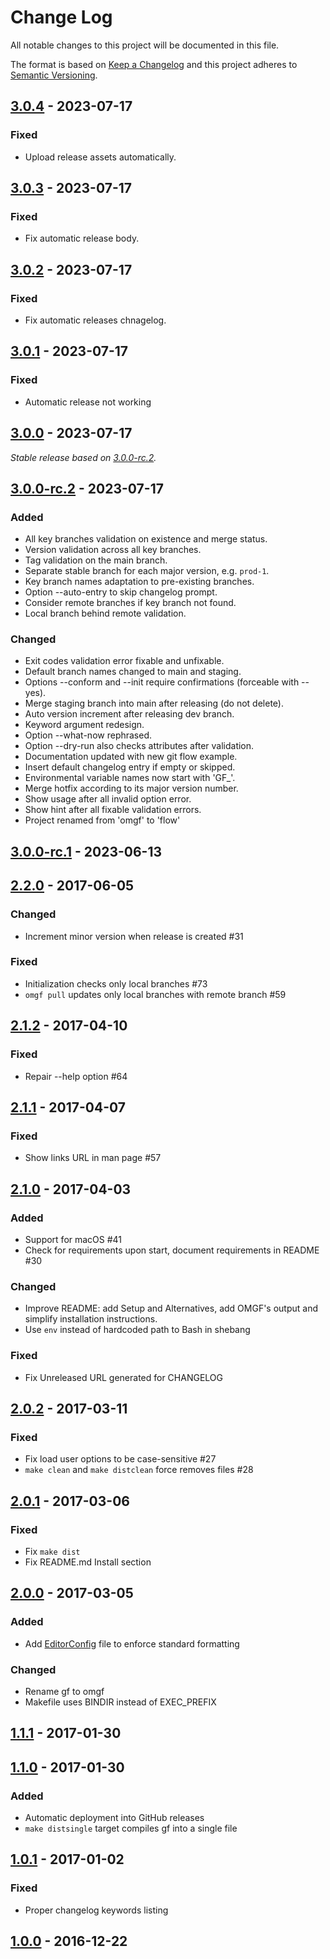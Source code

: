# Change Log
All notable changes to this project will be documented in this file.

The format is based on [Keep a Changelog](http://keepachangelog.com/)
and this project adheres to [Semantic Versioning](http://semver.org/).

## [3.0.4] - 2023-07-17

### Fixed

- Upload release assets automatically.

## [3.0.3] - 2023-07-17

### Fixed

- Fix automatic release body.

## [3.0.2] - 2023-07-17

### Fixed

- Fix automatic releases chnagelog.

## [3.0.1] - 2023-07-17

### Fixed

- Automatic release not working

## [3.0.0] - 2023-07-17

_Stable release based on [3.0.0-rc.2]._

## [3.0.0-rc.2] - 2023-07-17

### Added
 - All key branches validation on existence and merge status.
 - Version validation across all key branches.
 - Tag validation on the main branch.
 - Separate stable branch for each major version, e.g. `prod-1`.
 - Key branch names adaptation to pre-existing branches.
 - Option --auto-entry to skip changelog prompt.
 - Consider remote branches if key branch not found.
 - Local branch behind remote validation.

### Changed
 - Exit codes validation error fixable and unfixable.
 - Default branch names changed to main and staging.
 - Options --conform and --init require confirmations (forceable with --yes).
 - Merge staging branch into main after releasing (do not delete).
 - Auto version increment after releasing dev branch.
 - Keyword argument redesign.
 - Option --what-now rephrased.
 - Option --dry-run also checks attributes after validation.
 - Documentation updated with new git flow example.
 - Insert default changelog entry if empty or skipped.
 - Environmental variable names now start with 'GF_'.
 - Merge hotfix according to its major version number.
 - Show usage after all invalid option error.
 - Show hint after all fixable validation errors.
 - Project renamed from 'omgf' to 'flow'

## [3.0.0-rc.1] - 2023-06-13

## [2.2.0] - 2017-06-05
### Changed
 - Increment minor version when release is created #31
 
### Fixed
 - Initialization checks only local branches #73
 - `omgf pull` updates only local branches with remote branch #59

## [2.1.2] - 2017-04-10
### Fixed
 - Repair --help option #64

## [2.1.1] - 2017-04-07
### Fixed
 - Show links URL in man page #57

## [2.1.0] - 2017-04-03
### Added
 - Support for macOS #41
 - Check for requirements upon start, document requirements in README #30

### Changed
 - Improve README: add Setup and Alternatives, add OMGF's output and simplify installation instructions.
 - Use `env` instead of hardcoded path to Bash in shebang

### Fixed
 - Fix Unreleased URL generated for CHANGELOG

## [2.0.2] - 2017-03-11
### Fixed
 - Fix load user options to be case-sensitive #27
 - `make clean` and `make distclean` force removes files #28

## [2.0.1] - 2017-03-06
### Fixed
 - Fix `make dist`
 - Fix README.md Install section

## [2.0.0] - 2017-03-05

### Added
 - Add [EditorConfig](http://editorconfig.org/) file to enforce standard formatting

### Changed
 - Rename gf to omgf
 - Makefile uses BINDIR instead of EXEC_PREFIX

## [1.1.1] - 2017-01-30

## [1.1.0] - 2017-01-30
### Added
 - Automatic deployment into GitHub releases
 - `make distsingle` target compiles gf into a single file

## [1.0.1] - 2017-01-02
### Fixed
 - Proper changelog keywords listing

## [1.0.0] - 2016-12-22

[3.0.4]: https://https://github.com/internetguru/flow/compare/v3.0.3...v3.0.4
[3.0.3]: https://https://github.com/internetguru/flow/compare/v3.0.2...v3.0.3
[3.0.2]: https://https://github.com/internetguru/flow/compare/v3.0.1...v3.0.2
[3.0.1]: https://https://github.com/internetguru/flow/compare/v3.0.0...v3.0.1
[3.0.0]: https://https://github.com/internetguru/flow/compare/v2.2.0...v3.0.0
[3.0.0-rc.2]: https://github.com/internetguru/flow/releases/tag/v2.2.0
[3.0.0-rc.1]: https://github.com/internetguru/flow/releases/tag/v2.2.0
[2.2.0]: https://github.com/internetguru/flow/compare/v2.1.2...v2.2.0
[2.1.2]: https://github.com/internetguru/flow/compare/v2.1.1...v2.1.2
[2.1.1]: https://github.com/internetguru/flow/compare/v2.1.0...v2.1.1
[2.1.0]: https://github.com/internetguru/flow/compare/v2.0.2...v2.1.0
[2.0.2]: https://github.com/internetguru/flow/compare/v2.0.1...v2.0.2
[2.0.1]: https://github.com/internetguru/flow/compare/v2.0.0...v2.0.1
[2.0.0]: https://github.com/internetguru/flow/compare/v1.1.1...v2.0.0
[1.1.1]: https://github.com/internetguru/flow/compare/v1.1.0...v1.1.1
[1.1.0]: https://github.com/internetguru/flow/compare/v1.0.1...v1.1.0
[1.0.1]: https://github.com/internetguru/flow/compare/v1.0.0...v1.0.1
[1.0.0]: https://github.com/internetguru/flow/compare/v0.0.0...v1.0.0
